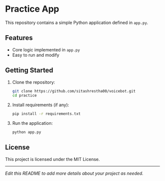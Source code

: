 # Practice App

This repository contains a simple Python application defined in `app.py`.

## Features

- Core logic implemented in `app.py`
- Easy to run and modify

## Getting Started

1. Clone the repository:
    ```bash
    git clone https://github.com/sitashrestha00/voicebot.git
    cd practice
    ```

2. Install requirements (if any):
    ```bash
    pip install -r requirements.txt
    ```

3. Run the application:
    ```bash
    python app.py
    ```

## License

This project is licensed under the MIT License.

---

*Edit this README to add more details about your project as needed.*